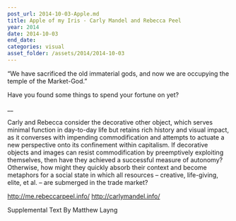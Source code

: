 ```yaml
---
post_url: 2014-10-03-Apple.md
title: Apple of my Iris - Carly Mandel and Rebecca Peel
year: 2014
date: 2014-10-03
end_date: 
categories: visual
asset_folder: /assets/2014/2014-10-03
---
```

“We have sacrificed the old immaterial gods, and now we are occupying the temple of the Market-God.”

Have you found some things to spend your fortune on yet?

__

Carly and Rebecca consider the decorative other object, which serves minimal function in day-to-day life but retains rich history and visual impact, as it converses with impending commodification and attempts to actuate a new perspective onto its confinement within capitalism. If decorative objects and images can resist commodification by preemptively exploiting themselves, then have they achieved a successful measure of autonomy? Otherwise, how might they quickly absorb their context and become metaphors for a social state in which all resources – creative, life-giving, elite, et al. – are submerged in the trade market?

http://me.rebeccarpeel.info/
http://carlymandel.info/

Supplemental Text By Matthew Layng